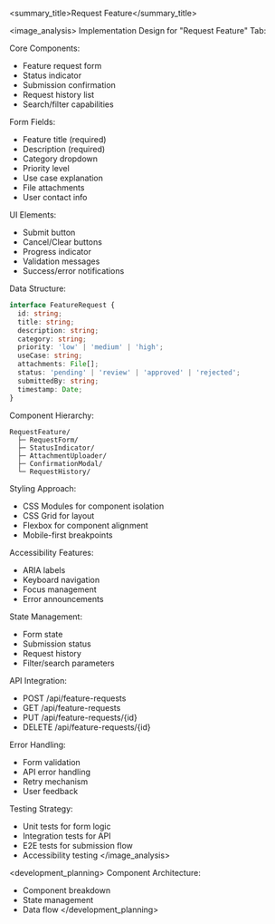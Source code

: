 
<summary_title>Request Feature</summary_title>

<image_analysis>
Implementation Design for "Request Feature" Tab:

Core Components:
- Feature request form
- Status indicator
- Submission confirmation
- Request history list
- Search/filter capabilities

Form Fields:
- Feature title (required)
- Description (required)
- Category dropdown
- Priority level
- Use case explanation
- File attachments
- User contact info

UI Elements:
- Submit button
- Cancel/Clear buttons
- Progress indicator
- Validation messages
- Success/error notifications

Data Structure:
```typescript
interface FeatureRequest {
  id: string;
  title: string;
  description: string;
  category: string;
  priority: 'low' | 'medium' | 'high';
  useCase: string;
  attachments: File[];
  status: 'pending' | 'review' | 'approved' | 'rejected';
  submittedBy: string;
  timestamp: Date;
}
```

Component Hierarchy:
```
RequestFeature/
  ├─ RequestForm/
  ├─ StatusIndicator/
  ├─ AttachmentUploader/
  ├─ ConfirmationModal/
  └─ RequestHistory/
```

Styling Approach:
- CSS Modules for component isolation
- CSS Grid for layout
- Flexbox for component alignment
- Mobile-first breakpoints

Accessibility Features:
- ARIA labels
- Keyboard navigation
- Focus management
- Error announcements

State Management:
- Form state
- Submission status
- Request history
- Filter/search parameters

API Integration:
- POST /api/feature-requests
- GET /api/feature-requests
- PUT /api/feature-requests/{id}
- DELETE /api/feature-requests/{id}

Error Handling:
- Form validation
- API error handling
- Retry mechanism
- User feedback

Testing Strategy:
- Unit tests for form logic
- Integration tests for API
- E2E tests for submission flow
- Accessibility testing
</image_analysis>

<development_planning>
Component Architecture:
- Component breakdown
- State management
- Data flow
</development_planning>
